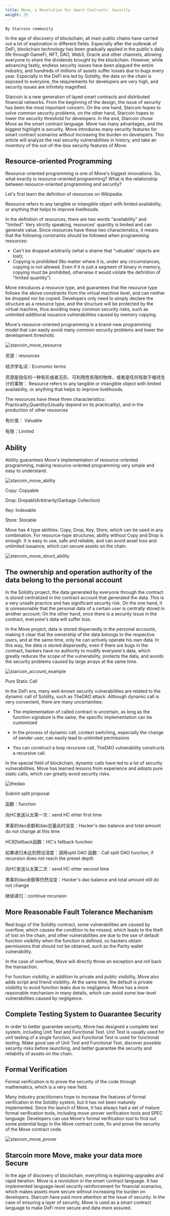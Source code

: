 ```yaml
---
title: Move, a Revolution for Smart Contracts' Security 
weight: 25
---
```


~~~
By Starcoin community 
~~~

In the age of discovery of blockchain, all main public chains have carried out a lot of exploration in different fields. Especially after the outbreak of DeFi, blockchain technology has been gradually applied in the public's daily life through GameFi, NFT, DAO, Web3, Oracle and other channels, allowing everyone to share the dividends brought by the blockchain. However, while advancing fastly, endless security issues have been plagued the entire industry, and hundreds of millions of assets suffer losses due to bugs every year. Especially in the DeFi era led by Solidity, the data on the chain is exposed to everyone, the requirements for developers are very high, and security issues are infinitely magnified. 

Starcoin is a new generation of layed smart contracts and distributed financial networks. From the beginning of the design, the issue of security has been the most important concern. On the one hand, Starcoin hopes to solve common security problems, on the other hand, Starcoin hopes to lower the security threshold for developers. In the end, Starcoin chose Move as the smart contract language. Move has many advantages, and the biggest highlight is security. Move introduces many security features for smart contract scenarios without increasing the burden on developers. This article will analyze the real security vulnerabilities in history, and take an inventory of the out-of-the-box security features of Move. 

## Resource-oriented Programming 

Resource-oriented programming is one of Move's biggest innovations. So, what exactly is resource-oriented programming? What is the relationship between resource-oriented programming and security?

 Let's first learn the definition of resources on Wikipedia:     

Resource refers to any tangible or intangible object with limited availability, or anything that helps to improve livelihoods. 

In the definition of resources, there are two words "availability" and "limited". Very strictly speaking, resources' quantity is limited and can generate value. Since resources have these two characteristics, it means that the following constraints should be followed when programming resources:  

- Can't be dropped arbitrarily (what a shame that "valuable" objects are lost);   
- Copying is prohibited (No matter where it is, under any circumstances, copying is not allowed. Even if it is just a segment of binary in memory, copying must be prohibited, otherwise it would violate the definition of "limited quantity") 

Move introduces a resource type, and guarantees that the resource type follows the above constraints from the virtual machine level, and can neither be dropped nor be copied. Developers only need to simply declare the structure as a resource type, and the structure will be protected by the virtual machine, thus avoiding many common security risks, such as unlimited additional issuance vulnerabilities caused by memory copying. 

Move's resource-oriented programming is a brand-new programming model that can easily avoid many common security problems and lower the development threshold. 

![starcoin_move_resource](https://tva1.sinaimg.cn/large/008i3skNly1gxd3n3nrzzj318e0dmjst.jpg)



资源：resources

经济学名词：Economic terms

资源是指任何一种有形或者无形、可利用性有限的物体，或者是任何有助于维持生计的事物： Resource refers to any tangible or intangible object with limited availability, or anything that helps to improve livelihoods.

The resources have these three characteristics: Practicality,Quantity(Usually depend on its practicality), and in the production of other resources

有价值： Valuable

有限：Limited

## Ability

Ability guarantees Move's implementation of resource-oriented programming, making resource-oriented programming very simple and easy to understand. 

![starcoin_move_ability](https://tva1.sinaimg.cn/large/008i3skNly1gxd6ah8k47j311m0g8q3o.jpg)

Copy: Copyable

Drop: Dropabl(Arbitrarily/Garbage Collection)

Key: Indexable

Store: Storable

Move has 4 type abilities: Copy, Drop, Key, Store, which can be used in any combination. For resource-type structures, ability without Copy and Drop is enough. It is easy to use, safe and reliable, and can avoid asset loss and unlimited issuance, which can secure assets on the chain. 

![starcoin_move_struct_ability](https://tva1.sinaimg.cn/large/008i3skNly1gxdehvhnnkj30h603ewed.jpg)

## The ownership and operation authority of the data belong to the personal account

In the Solidity project, the data generated by everyone through the contract is stored centralized in the contract account that generated the data. This is a very unsafe practice and has significant security risk. On the one hand, it is unreasonable that the personal data of a certain user is centrally stored in another account; On the other hand, once there is a security issue in the contract, everyone's data will suffer loss. 

In the Move project, data is stored dispersedly in the personal accounts, making it clear that the ownership of the data belongs to the respective users, and at the same time, only he can actively operate his own data. In this way, the data is stored dispersedly, even if there are bugs in the contract, hackers have no authority to modify everyone's data, which greatly reduces the scope of the vulnerability, protects the data, and avoids the security problems caused by large arrays at the same time. 

![starcoin_account_example](https://tva1.sinaimg.cn/large/008i3skNly1gxdchte5huj30n60c9gmc.jpg)

Pure Static Call 

In the DeFi era, many well-known security vulnerabilities are related to the dynamic call of Solidity, such as TheDAO attack. Although dynamic call is very convenient, there are many uncertainties:      

- The implementation of  called contract is uncertain, as long as the function signature is the same, the specific implementation can be customized      

- In the process of dynamic call, context switching, especially the change of sender user, can easily lead to unlimited permissions      

- You can construct a loop recursive call, TheDAO vulnerability constructs a recursive call.

 In the special field of blockchain, dynamic calls have led to a lot of security vulnerabilities. Move has learned lessons from experience and adopts pure static calls, which can greatly avoid security risks. 

![thedao](https://tva1.sinaimg.cn/large/008i3skNly1gxd7mnaw5nj30rq0f4wfl.jpg)

Submit split proposal

函数：function

向HC发送以太第一次：send HC ehter first time

黑客的dao余额和dao总量此时没变：Hacker's dao balance and total amount do not change at this time

HC的fallback函数：HC's fallback function

 如果递归未达到预设深度：调用split DAO 函数：Call split DAO function, if recursion does not reach the preset depth

向HC发送以太第二次：send HC ehter second time

黑客的dao余额等仍然没变：Hacker's dao balance and total amount still do not change

继续递归：continue recursion

## More Reasonable Fault Tolerance Mechanism 

Real bugs of the Solidity contract, some vulnerabilities are caused by overflow, which causes the condition to be missed, which leads to the theft of lost on the chain, and other vulnerabilities are due to the use of default function visibility when the function is defined, so hackers obtain permissions that should not be obtained, such as the Parity wallet vulnerability. 

In the case of overflow, Move will directly throw an exception and roll back the transaction. 

For function visibility, in addition to private and public visibility, Move also adds script and friend visibility. At the same time, the default is private visibility to avoid function leaks due to negligence. Move has a more reasonable mechanism in many details, which can avoid some low-level vulnerabilities caused by negligence. 

## Complete Testing System to Guarantee Security

In order to better guarantee security, Move has designed a complete test system, including Unit Test and Functional Test. Unit Test is usually used for unit testing of a single function, and Functional Test is used for functional testing. Make good use of Unit Test and Functional Test, discover possible security risks before launching, and better guarantee the security and reliability of assets on the chain.

## Formal Verification 

Formal verification is to prove the security of the code through mathematics, which is a very new field. 

Many industry practitioners hope to increase the features of formal verification in the Solidity system, but it has not been maturely implemented. Since the launch of Move, it has always had a set of mature formal verification tools, including move-prover verification tools and SPEC language. Developers can use Move's formal verification tool to find out some potential bugs in the Move contract code, fix and prove the security of the Move contract code.

![starcoin_move_prover](https://tva1.sinaimg.cn/large/008i3skNly1gxdekidhvgj30qy0jkjsc.jpg)

## Starcoin more Move, make your data more Secure

In the age of discovery of blockchain, everything is exploring upgrades and rapid iteration. Move is a revolution in the smart contract language. It has implemented language-level security reinforcement for financial scenarios, which makes assets more secure without increasing the burden on developers. Starcoin have paid more attention at the issue of security. In the case of ensuring a layer of security, Move is used as a smart contract language to make DeFi more secure and data more assured. 
